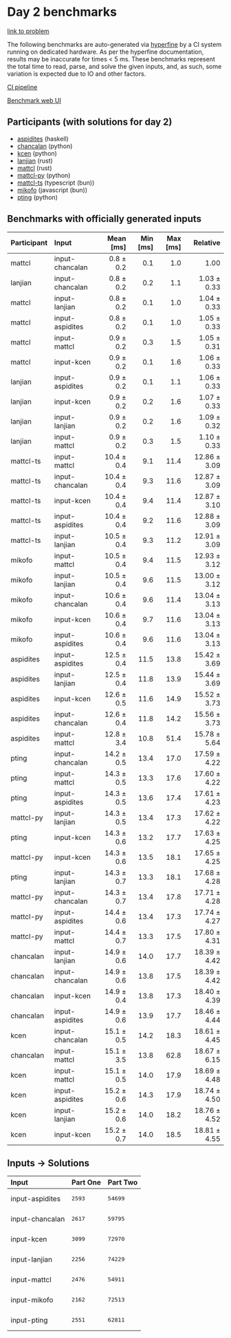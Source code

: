 # Day 2 benchmarks

[link to problem](https://adventofcode.com/2023/day/2)

The following benchmarks are auto-generated via
[hyperfine](https://github.com/sharkdp/hyperfine) by a CI system running on
dedicated hardware. As per the hyperfine documentation, results may be
inaccurate for times < 5 ms. These benchmarks represent the total time to read,
parse, and solve the given inputs, and, as such, some variation is expected due
to IO and other factors.

[CI pipeline](http://ci.papercode.net:8080/teams/main/pipelines/aoc2023)

[Benchmark web UI](https://aoc.ancalagon.black)


## Participants (with solutions for day 2)

- [aspidites](https://github.com/aspidites/aoc2023) (haskell)
- [chancalan](https://github.com/chancalan/aoc2023) (python)
- [kcen](https://github.com/kcen/aoc2023) (python)
- [lanjian](https://github.com/lanjian/aoc-2023) (rust)
- [mattcl](https://github.com/mattcl/aoc2023) (rust)
- [mattcl-py](https://github.com/mattcl/aoc2023-py) (python)
- [mattcl-ts](https://github.com/mattcl/aoc2023-js) (typescript (bun))
- [mikofo](https://github.com/mikofo/advent-of-code-2023) (javascript (bun))
- [pting](https://github.com/pting/aoc2023) (python)


## Benchmarks with officially generated inputs

| Participant | Input | Mean [ms] | Min [ms] | Max [ms] | Relative |
|:---|:---|---:|---:|---:|---:|
| mattcl | input-chancalan | 0.8 ± 0.2 | 0.1 | 1.0 | 1.00 |
| lanjian | input-chancalan | 0.8 ± 0.2 | 0.2 | 1.1 | 1.03 ± 0.33 |
| mattcl | input-lanjian | 0.8 ± 0.2 | 0.1 | 1.0 | 1.04 ± 0.33 |
| mattcl | input-aspidites | 0.8 ± 0.2 | 0.1 | 1.0 | 1.05 ± 0.33 |
| mattcl | input-mattcl | 0.9 ± 0.2 | 0.3 | 1.5 | 1.05 ± 0.31 |
| mattcl | input-kcen | 0.9 ± 0.2 | 0.1 | 1.6 | 1.06 ± 0.33 |
| lanjian | input-aspidites | 0.9 ± 0.2 | 0.1 | 1.1 | 1.06 ± 0.33 |
| lanjian | input-kcen | 0.9 ± 0.2 | 0.2 | 1.6 | 1.07 ± 0.33 |
| lanjian | input-lanjian | 0.9 ± 0.2 | 0.2 | 1.6 | 1.09 ± 0.32 |
| lanjian | input-mattcl | 0.9 ± 0.2 | 0.3 | 1.5 | 1.10 ± 0.33 |
| mattcl-ts | input-mattcl | 10.4 ± 0.4 | 9.1 | 11.4 | 12.86 ± 3.09 |
| mattcl-ts | input-chancalan | 10.4 ± 0.4 | 9.3 | 11.6 | 12.87 ± 3.09 |
| mattcl-ts | input-kcen | 10.4 ± 0.4 | 9.4 | 11.4 | 12.87 ± 3.10 |
| mattcl-ts | input-aspidites | 10.4 ± 0.4 | 9.2 | 11.6 | 12.88 ± 3.09 |
| mattcl-ts | input-lanjian | 10.5 ± 0.4 | 9.3 | 11.2 | 12.91 ± 3.09 |
| mikofo | input-mattcl | 10.5 ± 0.4 | 9.4 | 11.5 | 12.93 ± 3.12 |
| mikofo | input-lanjian | 10.5 ± 0.4 | 9.6 | 11.5 | 13.00 ± 3.12 |
| mikofo | input-chancalan | 10.6 ± 0.4 | 9.6 | 11.4 | 13.04 ± 3.13 |
| mikofo | input-kcen | 10.6 ± 0.4 | 9.7 | 11.6 | 13.04 ± 3.13 |
| mikofo | input-aspidites | 10.6 ± 0.4 | 9.6 | 11.6 | 13.04 ± 3.13 |
| aspidites | input-aspidites | 12.5 ± 0.4 | 11.5 | 13.8 | 15.42 ± 3.69 |
| aspidites | input-lanjian | 12.5 ± 0.4 | 11.8 | 13.9 | 15.44 ± 3.69 |
| aspidites | input-kcen | 12.6 ± 0.5 | 11.6 | 14.9 | 15.52 ± 3.73 |
| aspidites | input-chancalan | 12.6 ± 0.4 | 11.8 | 14.2 | 15.56 ± 3.73 |
| aspidites | input-mattcl | 12.8 ± 3.4 | 10.8 | 51.4 | 15.78 ± 5.64 |
| pting | input-chancalan | 14.2 ± 0.5 | 13.4 | 17.0 | 17.59 ± 4.22 |
| pting | input-mattcl | 14.3 ± 0.5 | 13.3 | 17.6 | 17.60 ± 4.22 |
| pting | input-aspidites | 14.3 ± 0.5 | 13.6 | 17.4 | 17.61 ± 4.23 |
| mattcl-py | input-lanjian | 14.3 ± 0.5 | 13.4 | 17.3 | 17.62 ± 4.22 |
| pting | input-kcen | 14.3 ± 0.6 | 13.2 | 17.7 | 17.63 ± 4.25 |
| mattcl-py | input-kcen | 14.3 ± 0.6 | 13.5 | 18.1 | 17.65 ± 4.25 |
| pting | input-lanjian | 14.3 ± 0.7 | 13.3 | 18.1 | 17.68 ± 4.28 |
| mattcl-py | input-chancalan | 14.3 ± 0.7 | 13.4 | 17.8 | 17.71 ± 4.28 |
| mattcl-py | input-aspidites | 14.4 ± 0.6 | 13.4 | 17.3 | 17.74 ± 4.27 |
| mattcl-py | input-mattcl | 14.4 ± 0.7 | 13.3 | 17.5 | 17.80 ± 4.31 |
| chancalan | input-lanjian | 14.9 ± 0.6 | 14.0 | 17.7 | 18.39 ± 4.42 |
| chancalan | input-chancalan | 14.9 ± 0.6 | 13.8 | 17.5 | 18.39 ± 4.42 |
| chancalan | input-kcen | 14.9 ± 0.4 | 13.8 | 17.3 | 18.40 ± 4.39 |
| chancalan | input-aspidites | 14.9 ± 0.6 | 13.9 | 17.7 | 18.46 ± 4.44 |
| kcen | input-chancalan | 15.1 ± 0.5 | 14.2 | 18.3 | 18.61 ± 4.45 |
| chancalan | input-mattcl | 15.1 ± 3.5 | 13.8 | 62.8 | 18.67 ± 6.15 |
| kcen | input-mattcl | 15.1 ± 0.5 | 14.0 | 17.9 | 18.69 ± 4.48 |
| kcen | input-aspidites | 15.2 ± 0.6 | 14.3 | 17.9 | 18.74 ± 4.50 |
| kcen | input-lanjian | 15.2 ± 0.6 | 14.0 | 18.2 | 18.76 ± 4.52 |
| kcen | input-kcen | 15.2 ± 0.7 | 14.0 | 18.5 | 18.81 ± 4.55 |


## Inputs -> Solutions

| Input | Part One | Part Two |
|:---|:---|:---|
|input-aspidites|<pre>2593</pre>|<pre>54699</pre>|
|input-chancalan|<pre>2617</pre>|<pre>59795</pre>|
|input-kcen|<pre>3099</pre>|<pre>72970</pre>|
|input-lanjian|<pre>2256</pre>|<pre>74229</pre>|
|input-mattcl|<pre>2476</pre>|<pre>54911</pre>|
|input-mikofo|<pre>2162</pre>|<pre>72513</pre>|
|input-pting|<pre>2551</pre>|<pre>62811</pre>|